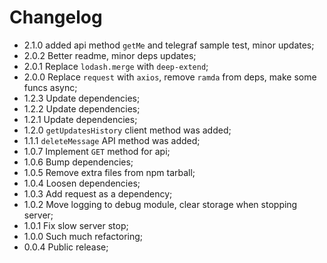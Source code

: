 # Changelog

* 2.1.0 added api method `getMe` and telegraf sample test, minor updates;
* 2.0.2 Better readme, minor deps updates;
* 2.0.1 Replace `lodash.merge` with `deep-extend`;
* 2.0.0 Replace `request` with `axios`, remove `ramda` from deps, make some funcs async;
* 1.2.3 Update dependencies;
* 1.2.2 Update dependencies;
* 1.2.1 Update dependencies;
* 1.2.0 `getUpdatesHistory` client method was added;
* 1.1.1 `deleteMessage` API method was added;
* 1.0.7 Implement `GET` method for api;
* 1.0.6 Bump dependencies;
* 1.0.5 Remove extra files from npm tarball;
* 1.0.4 Loosen dependencies;
* 1.0.3 Add request as a dependency;
* 1.0.2 Move logging to debug module, clear storage when stopping server;
* 1.0.1 Fix slow server stop;
* 1.0.0 Such much refactoring;
* 0.0.4 Public release;
